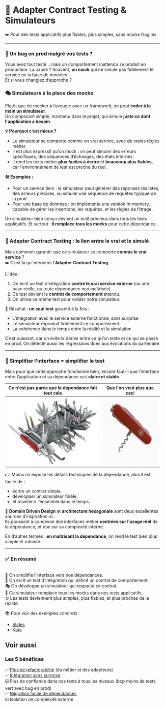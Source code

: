 🧪 Adapter Contract Testing & Simulateurs
====

➡️ Pour des tests applicatifs plus fiables, plus simples, sans mocks fragiles.

----

### 🐛 Un bug en prod malgré vos tests ?

Vous avez tout testé… mais un comportement inattendu se produit en production.
La cause ? Souvent, **un mock** qui ne simule pas fidèlement le service ou la base de données.<br>
Et si vous changiez d’approche ?

### 🎭 Simulateurs à la place des mocks

Plutôt que de mocker à l’aveugle avec un framework, on peut **coder à la main un simulateur**. <br>
Un composant simple, maintenu dans le projet, qui simule **juste ce dont l'application a besoin**.

**💡 Pourquoi c’est mieux ?**

 - Le simulateur se comporte comme un vrai service, avec de vraies règles métier.
 - Il est plus expressif qu’un mock : on peut simuler des erreurs spécifiques, des séquences d’échanges, des états internes.
 - Il rend les tests métier **plus faciles à écrire** et **beaucoup plus fiables**, car l’environnement de test est proche du réel.

**🛠️ Exemples :**

 - Pour un service tiers : le simulateur peut générer des réponses réalistes, des erreurs précises, ou simuler une séquence de requêtes typique de la prod.
 - Pour une base de données : on implémente une version in-memory, capable de gérer les insertions, les requêtes, et les règles de filtrage.

Un simulateur bien conçu devient un outil précieux dans tous les tests applicatifs. Et surtout : **il remplace tous les mocks** pour cette dépendance.

---

### 🔁 Adapter Contract Testing : le lien entre le vrai et le simulé

Mais comment garantir que ce simulateur se comporte **comme le vrai service** ?<br>
➡️ C’est là qu’intervient l’**Adapter Contract Testing**.

L’idée :
 1. On écrit un test d’intégration **contre le vrai service externe** (ou une base réelle, ou toute dépendance non maîtrisée).
 2. Ce test devient le **contrat de comportement** attendu.
 3. On utilise ce même test pour valider notre simulateur.

🎯 Résultat : **un seul test** garantit à la fois :

 - L’intégration avec le service externe fonctionne, sans surprise
 - Le simulateur reproduit fidèlement ce comportement.
 - La cohérence dans le temps entre la réalité et la simulation

C’est puissant, car on évite la dérive entre ce qu’on teste et ce qui se passe en prod. On détecte aussi les régressions dues aux évolutions du partenaire

--- 

### 🧩 Simplifier l’interface = simplifier le test

Mais pour que cette approche fonctionne bien, encore faut-il que l’interface entre l’application et sa dépendance 
soit **claire et stable**.


| Ce n'est pas parce que la dépendance fait tout cela             | Que l'on veut plus que ceci                                   |
|-----------------------------------------------------------------|---------------------------------------------------------------|
| <img src="swiss-knife-complex.png" alt="complex" height="220"/> | <img src="swiss-knife-simple.png" alt="simple" height="220"/> |

👉 Moins on expose les détails techniques de la dépendance, plus il est facile de : 
 - écrire un contrat simple,
 - développer un simulateur fidèle,
 - et maintenir l’ensemble dans le temps.

📐 **Domain Driven Design** et **architecture hexagonale** sont deux excellentes sources d’inspiration ici : <br>
Ils poussent à concevoir des interfaces métier **centrées sur l’usage réel** de la dépendance, et non sur sa complexité interne.

En d’autres termes : **en maîtrisant la dépendance**, on rend le test bien plus simple et robuste.

---

### ✅ En résumé

<br> 🧩 On simplifie l’interface vers nos dépendances.
<br> 🧪 On écrit un test d’intégration qui définit un contrat de comportement.
<br> 🎭 On développe un simulateur qui respecte ce contrat.
<br> 🔁 Ce simulateur remplace tous les mocks dans nos tests applicatifs.
<br> ⚙️ Les tests deviennent plus simples, plus fiables, et plus proches de la réalité.

📚 Pour voir des exemples concrets :
 - [Slides](https://adapter-contract-testing.github.io/presentation)
 - [Kata](https://github.com/adapter-contract-testing/snail-race-kata)

## Voir aussi
### Les 5 bénéfices
 ✅ [Plus de refactorabilité](./avantage-refactoring-du-domaine.md) (du métier et des adapteurs)<br>
 ✅ [Intégration sans surprise](avantage-integration-services-tiers-sans-surprises.md)<br>
 ☑️ Plus de confiance dans nos tests à tous les niveaux (bcp moins de tests vert avec bug en prod)<br>
 ✅ [Migration facile de dépendances](./avantage-migration-des-partenaires.md)<br>
 ☑️ Isolation de complexité externe<br>

